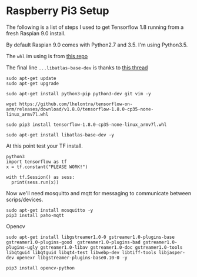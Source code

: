 # Raspberry Pi3 Setup

The following is a list of steps I used to get Tensorflow 1.8 running from a fresh Raspian 9.0 install.

By default Raspian 9.0 comes with Python2.7 and 3.5. I'm using Python3.5.

The `whl` im using is from [this repo](https://github.com/lhelontra/tensorflow-on-arm/releases)

The final line `...libatlas-base-dev` is thanks to [this thread](https://github.com/Kitt-AI/snowboy/issues/262)

```
sudo apt-get update
sudo apt-get upgrade

sudo apt-get install python3-pip python3-dev git vim -y

wget https://github.com/lhelontra/tensorflow-on-arm/releases/download/v1.8.0/tensorflow-1.8.0-cp35-none-linux_armv7l.whl

sudo pip3 install tensorflow-1.8.0-cp35-none-linux_armv7l.whl

sudo apt-get install libatlas-base-dev -y
```
At this point test your TF install.

```
python3
import tensorflow as tf
x = tf.constant("PLEASE WORK!")

with tf.Session() as sess:
  print(sess.run(x))
```

Now we'll need mosquitto and mqtt for messaging to communicate between scrips/devices.

```
sudo apt-get install mosquitto -y
pip3 install paho-mqtt
```

Opencv

```
sudo apt-get install libgstreamer1.0-0 gstreamer1.0-plugins-base gstreamer1.0-plugins-good  gstreamer1.0-plugins-bad gstreamer1.0-plugins-ugly gstreamer1.0-libav gstreamer1.0-doc gstreamer1.0-tools libqtgui4 libqtgui4 libqt4-test libwebp-dev libtiff-tools libjasper-dev openexr libgstreamer-plugins-base0.10-0 -y

pip3 install opencv-python

```
